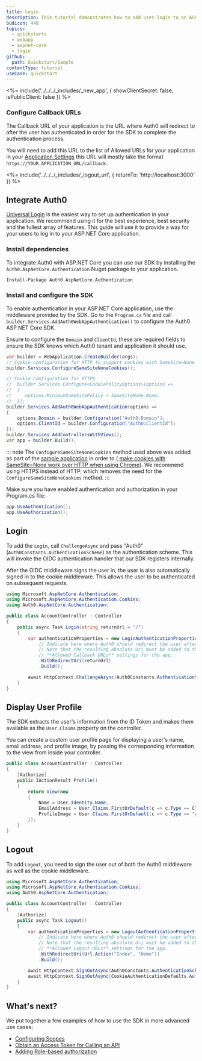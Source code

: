 ```yaml
---
title: Login
description: This tutorial demonstrates how to add user login to an ASP.NET Core application.
budicon: 448
topics:
  - quickstarts
  - webapp
  - aspnet-core
  - login
github:
  path: Quickstart/Sample
contentType: tutorial
useCase: quickstart
---
```


<!-- markdownlint-disable MD041 -->

<%= include('../../../_includes/_new_app', { showClientSecret: false, isPublicClient: false }) %>

<!-- markdownlint-disable MD002 MD041 -->

### Configure Callback URLs

The Callback URL of your application is the URL where Auth0 will redirect to after the user has authenticated in order for the SDK to complete the authentication process.

You will need to add this URL to the list of Allowed URLs for your application in your <a href="${manage_url}/#/applications" target="_blank">Application Settings</a> this URL will mostly take the format `https://YOUR_APPLICATION_URL/callback`.

<%= include('../../../_includes/_logout_url', { returnTo: 'http://localhost:3000' }) %>

## Integrate Auth0

<a href="/hosted-pages/login" target="_blank">Universal Login</a> is the easiest way to set up authentication in your application. We recommend using it for the best experience, best security and the fullest array of features. This guide will use it to provide a way for your users to log in to your ASP.NET Core application.

### Install dependencies

To integrate Auth0 with ASP.NET Core you can use our SDK by installing the `Auth0.AspNetCore.Authentication` Nuget package to your application.

```bash
Install-Package Auth0.AspNetCore.Authentication
```

### Install and configure the SDK

To enable authentication in your ASP.NET Core application, use the middleware provided by the SDK. Go to the `Program.cs` file and call `builder.Services.AddAuth0WebAppAuthentication()` to configure the Auth0 ASP.NET Core SDK.

Ensure to configure the `Domain` and `ClientId`, these are required fields to ensure the SDK knows which Auth0 tenant and application it should use.

```cs
var builder = WebApplication.CreateBuilder(args);
// Cookie configuration for HTTP to support cookies with SameSite=None
builder.Services.ConfigureSameSiteNoneCookies();

// Cookie configuration for HTTPS
//  builder.Services.Configure<CookiePolicyOptions>(options =>
//  {
//     options.MinimumSameSitePolicy = SameSiteMode.None;
//  });
builder.Services.AddAuth0WebAppAuthentication(options =>
{
    options.Domain = builder.Configuration["Auth0:Domain"];
    options.ClientId = builder.Configuration["Auth0:ClientId"];
});
builder.Services.AddControllersWithViews();
var app = builder.Build();
```

::: note
The `ConfigureSameSiteNoneCookies` method used above was added as part of the <a href="https://github.com/auth0-samples/auth0-aspnetcore-mvc-samples/blob/master/Quickstart/Sample/Support/SameSiteServiceCollectionExtensions.cs" target="_blank">sample application</a> in order to ( <a href="https://blog.chromium.org/2019/10/developers-get-ready-for-new.html" target="_blank">make cookies with SameSite=None work over HTTP when using Chrome</a>). We recommend using HTTPS instead of HTTP, which removes the need for the `ConfigureSameSiteNoneCookies` method.
:::

Make sure you have enabled authentication and authorization in your Program.cs file:

```csharp
app.UseAuthentication();
app.UseAuthorization();
```

## Login

To add the `Login`, call `ChallengeAsync` and pass "Auth0" (`Auth0Constants.AuthenticationScheme`) as the authentication scheme. This will invoke the OIDC authentication handler that our SDK registers internally.

After the OIDC middleware signs the user in, the user is also automatically signed in to the cookie middleware. This allows the user to be authenticated on subsequent requests.

```cs
using Microsoft.AspNetCore.Authentication;
using Microsoft.AspNetCore.Authentication.Cookies;
using Auth0.AspNetCore.Authentication;

public class AccountController : Controller
{
    public async Task Login(string returnUrl = "/")
    {
        var authenticationProperties = new LoginAuthenticationPropertiesBuilder()
            // Indicate here where Auth0 should redirect the user after a login.
            // Note that the resulting absolute Uri must be added to the
            // **Allowed Callback URLs** settings for the app.
            .WithRedirectUri(returnUrl)
            .Build();

        await HttpContext.ChallengeAsync(Auth0Constants.AuthenticationScheme, authenticationProperties);
    }
}
```

## Display User Profile

The SDK extracts the user's information from the ID Token and makes them available as the `User.Claims` property on the controller.

You can create a custom user profile page for displaying a user's name, email address, and profile image, by passing the corresponding information to the view from inside your controller.

```csharp
public class AccountController : Controller
{
    [Authorize]
    public IActionResult Profile()
    {
        return View(new
        {
            Name = User.Identity.Name,
            EmailAddress = User.Claims.FirstOrDefault(c => c.Type == ClaimTypes.Email)?.Value,
            ProfileImage = User.Claims.FirstOrDefault(c => c.Type == "picture")?.Value
        });
    }
}
```

## Logout

To add `Logout`, you need to sign the user out of both the Auth0 middleware as well as the cookie middleware.

```cs
using Microsoft.AspNetCore.Authentication;
using Microsoft.AspNetCore.Authentication.Cookies;
using Auth0.AspNetCore.Authentication;

public class AccountController : Controller
{
    [Authorize]
    public async Task Logout()
    {
        var authenticationProperties = new LogoutAuthenticationPropertiesBuilder()
            // Indicate here where Auth0 should redirect the user after a logout.
            // Note that the resulting absolute Uri must be added to the
            // **Allowed Logout URLs** settings for the app.
            .WithRedirectUri(Url.Action("Index", "Home"))
            .Build();

        await HttpContext.SignOutAsync(Auth0Constants.AuthenticationScheme, authenticationProperties);
        await HttpContext.SignOutAsync(CookieAuthenticationDefaults.AuthenticationScheme);
    }
}
```

## What's next?

We put together a few examples of how to use the SDK in more advanced use cases:

- <a href="https://github.com/auth0/auth0-aspnetcore-authentication/blob/main/EXAMPLES.md#scopes" target="_blank">Configuring Scopes</a>
- <a href="https://github.com/auth0/auth0-aspnetcore-authentication/blob/main/EXAMPLES.md#calling-an-api" target="_blank">Obtain an Access Token for Calling an API</a>
- <a href="https://github.com/auth0/auth0-aspnetcore-authentication/blob/main/EXAMPLES.md#roles" target="_blank">Adding Role-based authorization</a>

